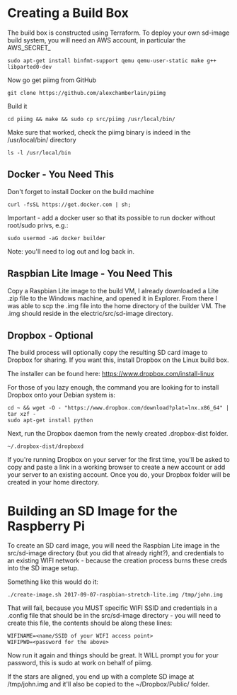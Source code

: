 Creating a Build Box
====================
The build box is constructed using Terraform.  To deploy your own sd-image build system, you will need an 
AWS account, in particular the AWS_SECRET_

    sudo apt-get install binfmt-support qemu qemu-user-static make g++ libparted0-dev
    
Now go get piimg from GitHub

    git clone https://github.com/alexchamberlain/piimg
    
Build it

    cd piimg && make && sudo cp src/piimg /usr/local/bin/
    
Make sure that worked, check the piimg binary is indeed in the /usr/local/bin/ directory

    ls -l /usr/local/bin
    
Docker - You Need This
----------------------
Don't forget to install Docker on the build machine

    curl -fsSL https://get.docker.com | sh;
    
Important - add a docker user so that its possible to run docker without root/sudo privs, e.g.:

    sudo usermod -aG docker builder
    
Note: you'll need to log out and log back in.

Raspbian Lite Image - You Need This
-----------------------------------
Copy a Raspbian Lite image to the build VM, I already downloaded a Lite .zip file to the Windows machine, and opened it in Explorer.  From there I was able to scp the .img file into the home directory of the builder VM.  The .img should reside in the electric/src/sd-image directory.

Dropbox - Optional
------------------
The build process will optionally copy the resulting SD card image to Dropbox for sharing.  If you want this, install Dropbox on the Linux build box. 

The installer can be found here: https://www.dropbox.com/install-linux

For those of you lazy enough, the command you are looking for to install Dropbox onto your Debian system is: 

    cd ~ && wget -O - "https://www.dropbox.com/download?plat=lnx.x86_64" | tar xzf -
    sudo apt-get install python
    
Next, run the Dropbox daemon from the newly created .dropbox-dist folder.

    ~/.dropbox-dist/dropboxd

If you're running Dropbox on your server for the first time, you'll be asked to copy and paste a link in a working browser to create a new account or add your server to an existing account. Once you do, your Dropbox folder will be created in your home directory. 

Building an SD Image for the Raspberry Pi
=========================================
To create an SD card image, you will need the Raspbian Lite image in the src/sd-image directory (but you did that already right?), and credentials to an existing WIFI network - because the creation process burns these creds into the SD image setup. 

Something like this would do it: 

    ./create-image.sh 2017-09-07-raspbian-stretch-lite.img /tmp/john.img

That will fail, because you MUST specific WIFI SSID and credentials in a .config file that should be in the src/sd-image directory - you will need to create this file, the contents should be along these lines:

    WIFINAME=<name/SSID of your WIFI access point>
    WIFIPWD=<password for the above>
    
 Now run it again and things should be great.  It WILL prompt you for your password, this is sudo at work on behalf of piimg.
    
If the stars are aligned, you end up with a complete SD image at /tmp/john.img and it'll also be copied to the ~/Dropbox/Public/ folder.
